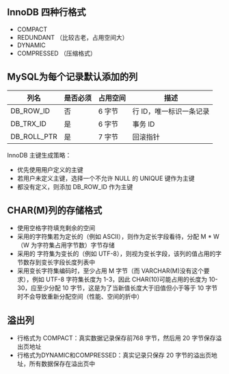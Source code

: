 ## InnoDB 四种行格式

- COMPACT
- REDUNDANT （比较古老，占用空间大）
- DYNAMIC
- COMPRESSED （压缩格式）

## MySQL为每个记录默认添加的列

| 列名        | 是否必须 | 占用空间 | 描述                    |
| ----------- | -------- | -------- | ----------------------- |
| DB_ROW_ID   | 否       | 6 字节   | 行 ID，唯一标识一条记录 |
| DB_TRX_ID   | 是       | 6 字节   | 事务 ID                 |
| DB_ROLL_PTR | 是       | 7 字节   | 回滚指针                |

InnoDB 主键生成策略：

- 优先使用用户定义的主键
- 若用户未定义主键，选择一个不允许 NULL 的 UNIQUE 键作为主键
- 都没有定义，则添加 DB_ROW_ID 作为主键

## CHAR(M)列的存储格式

- 使用空格字符填充剩余的空间
- 采用的字符集若为定长的（例如 ASCII），则作为定长字段看待，分配 M * W（W 为字符集占用字节数）字节存储
- 采用的 字符集为变长的（例如 UTF-8），则视为变长字段，该列的值占用的字节数存到变长字段长度列表中
- 采用变长字符集编码时，至少占用 M 字节（而 VARCHAR(M)没有这个要求），例如 UTF-8 字符集长度为 1-3，因此 CHAR(10)可能占用的长度为 10-30，应至少分配 10 字节，这是为了当新值长度大于旧值但小于等于 10 字节时不会导致重新分配空间（性能、空间的折中）

## 溢出列

- 行格式为 COMPACT：真实数据记录保存前768 字节，然后用 20 字节保存溢出页地址
- 行格式为DYNAMIC和COMPRESSED：真实记录只保存 20 字节的溢出页地址，所有数据保存在溢出页中